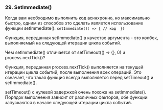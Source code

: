 ### 29\. SetImmediate()

Когда вам необходимо выполнить код асинхронно, но максимально быстро, одним из способов это сделать является использование функции setImmediate(). 
`
setImmediate(() => {
        // код 
    })
`

Функция, переданная setImmediate() в качестве аргумента - это колбек, выполняемый на следующей итерации цикла событий. 

Чем setImmediate() отличается от setTimeout(() =\> {}, 0) и process.nextTick()? 

Функция, переданная process.nextTick() выполняется на текущей итерации цикла событий, после выполнения всех операций. Это означает, что такая функция всегда выполняется перед setTimeout() и setImmediate(). 

setTimeout() с нулевой задержкой очень похожа на setImmediate(). Порядок выполнения зависит от различных факторов, обе функции запускаются в начале следующей итерации цикла событий.

